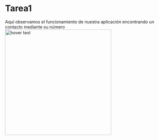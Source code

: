 # Tarea1
Aquí observamos el funcionamiento de nuestra aplicación encontrando un contacto mediante su número
<img src="FuncionamientoApp.png" width="350" title="hover text">
